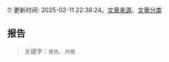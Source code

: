 :alarm_clock: 更新时间: 2025-02-11 22:38:24。[文章来源](/README.md)、[文章分类](/TAGS.md)

## 报告


> 关键字：`报告`、`月报`



